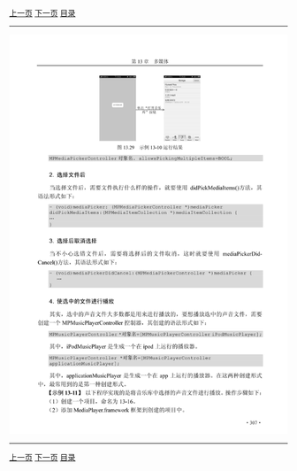 [上一页](318.md) [下一页](320.md) [目录](../README.md)

***

![319](../images/319.png)

***

[上一页](318.md) [下一页](320.md) [目录](../README.md)